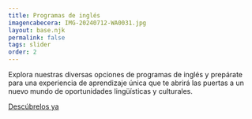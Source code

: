 ```yaml
---
title: Programas de inglés
imagencabecera: IMG-20240712-WA0031.jpg
layout: base.njk
permalink: false
tags: slider
order: 2
---
```


Explora nuestras diversas opciones de programas de inglés y prepárate para una experiencia de aprendizaje única que te abrirá las puertas a un nuevo mundo de oportunidades lingüísticas y culturales.

[Descúbrelos ya](/programas/)
